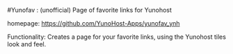 #Yunofav : (unofficial) Page of favorite links for Yunohost

homepage: https://github.com/YunoHost-Apps/yunofav_ynh

Functionality: Creates a page for your favorite links, using the Yunohost tiles look and feel.